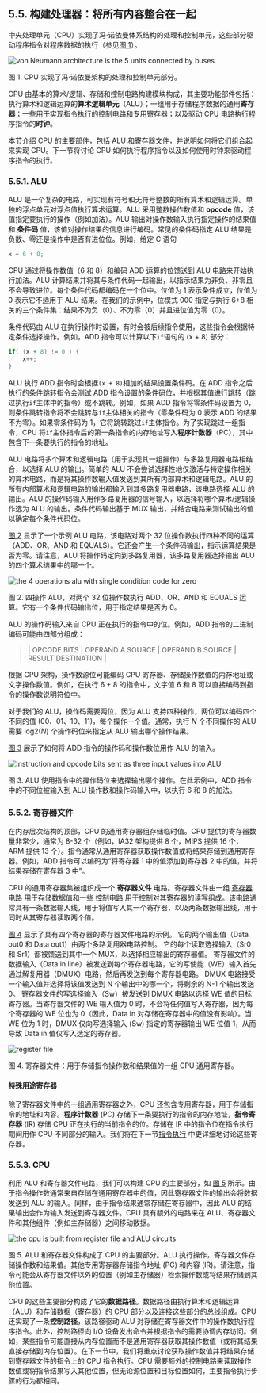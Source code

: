 ## 5.5. 构建处理器：将所有内容整合在一起

中央处理单元（CPU）实现了冯·诺依曼体系结构的处理和控制单元，这些部分驱动程序指令对程序数据的执行（参见[图 1](https://diveintosystems.org/book/C5-Arch/cpu.html#FigCPUVonNeumann)）。


![von Neumann architecture is the 5 units connected by buses](https://diveintosystems.org/book/C5-Arch/_images/vonneumann.png)

图 1. CPU 实现了冯·诺依曼架构的处理和控制单元部分。

CPU 由基本的算术/逻辑、存储和控制电路构建模块构成，其主要功能部件包括：执行算术和逻辑运算的**算术逻辑单元**（ALU）；一组用于存储程序数据的通用**寄存器**；一些用于实现指令执行的控制电路和专用寄存器；以及驱动 CPU 电路执行程序指令的**时钟**。

本节介绍 CPU 的主要部件，包括 ALU 和寄存器文件，并说明如何将它们组合起来实现 CPU。下一节将讨论 CPU 如何执行程序指令以及如何使用时钟来驱动程序指令的执行。
### [](https://diveintosystems.org/book/C5-Arch/cpu.html#_the_alu)5.5.1. ALU

ALU 是一个复杂的电路，可实现有符号和无符号整数的所有算术和逻辑运算。单独的浮点单元对浮点值执行算术运算。ALU 采用整数操作数值和 **opcode** 值，该值指定要执行的操作（例如加法）。ALU 输出对操作数输入执行指定操作的结果值和 **条件码** 值，该值对操作结果的信息进行编码。常见的条件码指定 ALU 结果是负数、零还是操作中是否有进位位。例如，给定 C 语句

```c
x = 6 + 8;
```

CPU 通过将操作数值（6 和 8）和编码 ADD 运算的位馈送到 ALU 电路来开始执行加法。ALU 计算结果并将其与条件代码一起输出，以指示结果为非负、非零且不会导致进位。每个条件代码都编码在一个位中。位值为 1 表示条件成立，位值为 0 表示它不适用于 ALU 结果。在我们的示例中，位模式 000 指定与执行 6+8 相关的三个条件集：结果不为负（0）、不为零（0）并且进位值为零（0）。

条件代码由 ALU 在执行操作时设置，有时会被后续指令使用，这些指令会根据特定条件选择操作。例如，ADD 指令可以计算以下`if`语句的 (x + 8) 部分：

```c
if( (x + 8) != 0 ) {
    x++;
}
```

ALU 执行 ADD 指令时会根据`(x + 8)`相加的结果设置条件码。在 ADD 指令之后执行的条件跳转指令会测试 ADD 指令设置的条件码位，并根据其值进行跳转（跳过执行`if`主体中的指令）或不跳转。例如，如果 ADD 指令将零条件码设置为 0，则条件跳转指令将不会跳转与`if`主体相关的指令（零条件码为 0 表示 ADD 的结果不为零）。如果零条件码为 1，它将跳转跳过`if`主体指令。为了实现跳过一组指令，CPU 将`if`主体指令后的第一条指令的内存地址写入**程序计数器**（PC），其中包含下一条要执行的指令的地址。

ALU 电路将多个算术和逻辑电路（用于实现其一组操作）与多路复用器电路相结合，以选择 ALU 的输出。简单的 ALU 不会尝试选择性地仅激活与特定操作相关的算术电路，而是将其操作数输入值发送到其所有内部算术和逻辑电路。ALU 的所有内部算术和逻辑电路的输出都输入到其多路复用器电路，该电路选择 ALU 的输出。ALU 的操作码输入用作多路复用器的信号输入，以选择将哪个算术/逻辑操作选为 ALU 的输出。条件代码输出基于 MUX 输出，并结合电路来测试输出的值以确定每个条件代码位。

[图 2](https://diveintosystems.org/book/C5-Arch/cpu.html#Fig4opALU) 显示了一个示例 ALU 电路，该电路对两个 32 位操作数执行四种不同的运算（ADD、OR、AND 和 EQUALS）。它还会产生一个条件码输出，指示运算结果是否为零。请注意，ALU 将操作码定向到多路复用器，该多路复用器选择输出 ALU 的四个算术结果中的哪一个。

![the 4 operations alu with single condition code for zero](https://diveintosystems.org/book/C5-Arch/_images/alu.png)

图 2. 四操作 ALU，对两个 32 位操作数执行 ADD、OR、AND 和 EQUALS 运算。它有一个条件代码输出位，用于指定结果是否为 0。


ALU 的操作码输入来自 CPU 正在执行的指令中的位。例如，ADD 指令的二进制编码可能由四部分组成：

 >  | OPCODE BITS | OPERAND A SOURCE | OPERAND B SOURCE | RESULT DESTINATION |


根据 CPU 架构，操作数源位可能编码 CPU 寄存器、存储操作数值的内存地址或文字操作数值。例如，在执行 6 + 8 的指令中，文字值 6 和 8 可以直接编码到指令的操作数说明符位中。

对于我们的 ALU，操作码需要两位，因为 ALU 支持四种操作，两位可以编码四个不同的值 (00、01、10、11)，每个操作一个值。通常，执行 _N_ 个不同操作的 ALU 需要 log2(_N_) 个操作码位来指定从 ALU 输出哪个操作结果。

[图 3](https://diveintosystems.org/book/C5-Arch/cpu.html#Fig4opcodebits) 展示了如何将 ADD 指令的操作码和操作数位用作 ALU 的输入。

![instruction and opcode bits sent as three input values into ALU](https://diveintosystems.org/book/C5-Arch/_images/aluadd.png)

图 3. ALU 使用指令中的操作码位来选择输出哪个操作。在此示例中，ADD 指令中的不同位被输入到 ALU 操作数和操作码输入中，以执行 6 和 8 的加法。
### [](https://diveintosystems.org/book/C5-Arch/cpu.html#_the_register_file)5.5.2. 寄存器文件

在内存层次结构的顶部，CPU 的通用寄存器组存储临时值。CPU 提供的寄存器数量非常少，通常为 8-32 个（例如，IA32 架构提供 8 个，MIPS 提供 16 个，ARM 提供 13 个）。指令通常从通用寄存器获取操作数值或将结果存储到通用寄存器。例如，ADD 指令可以编码为“将寄存器 1 中的值添加到寄存器 2 中的值，并将结果存储在寄存器 3 中”。

CPU 的通用寄存器集被组织成一个 **寄存器文件** 电路。寄存器文件由一组 [寄存器电路](https://diveintosystems.org/book/C5-Arch/storagecircs.html#_cpu_register) 用于存储数据值和一些 [控制电路](https://diveintosystems.org/book/C5-Arch/controlcircs.html#_control_circuits) 用于控制对其寄存器的读写组成。该电路通常具有一条数据输入线，用于将值写入其一个寄存器，以及两条数据输出线，用于同时从其寄存器读取两个值。

[图 4](https://diveintosystems.org/book/C5-Arch/cpu.html#Figregfile) 显示了具有四个寄存器的寄存器文件电路的示例。 它的两个输出值（Data out0 和 Data out1）由两个多路复用器电路控制。 它的每个读取选择输入（Sr0 和 Sr1）都被馈送到其中一个 MUX，以选择相应输出的寄存器值。 寄存器文件的数据输入（Data in line）被发送到每个寄存器电路，它的写使能（WE）输入首先通过解复用器（DMUX）电路，然后再发送到每个寄存器电路。 DMUX 电路接受一个输入值并选择将该值发送到 N 个输出中的哪一个，将剩余的 N-1 个输出发送 0。 寄存器文件的写选择输入（Sw）被发送到 DMUX 电路以选择 WE 值的目标寄存器。当寄存器文件的 WE 输入值为 0 时，不会将任何值写入寄存器，因为每个寄存器的 WE 位也为 0（因此，Data in 对存储在寄存器中的值没有影响）。当 WE 位为 1 时，DMUX 仅向写选择输入 (Sw) 指定的寄存器输出 WE 位值 1，从而导致 Data in 值仅写入选定的寄存器。

![register file](https://diveintosystems.org/book/C5-Arch/_images/regfile.png)

图 4. 寄存器文件：用于存储指令操作数和结果值的一组 CPU 通用寄存器。
#### [](https://diveintosystems.org/book/C5-Arch/cpu.html#_special_purpose_registers)特殊用途寄存器

除了寄存器文件中的一组通用寄存器之外，CPU 还包含专用寄存器，用于存储指令的地址和内容。**程序计数器** (PC) 存储下一条要执行的指令的内存地址，**指令寄存器** (IR) 存储 CPU 正在执行的当前指令的位。存储在 IR 中的指令位在指令执行期间用作 CPU 不同部分的输入。我们将在下一节[指令执行](https://diveintosystems.org/book/C5-Arch/instrexec.html#_the_processors_execution_of_program_instructions) 中更详细地讨论这些寄存器。

### [](https://diveintosystems.org/book/C5-Arch/cpu.html#_the_cpu)5.5.3. CPU

利用 ALU 和寄存器文件电路，我们可以构建 CPU 的主要部分，如 [图 5](https://diveintosystems.org/book/C5-Arch/cpu.html#Figcpu) 所示。由于指令操作数通常来自存储在通用寄存器中的值，因此寄存器文件的输出会将数据发送到 ALU 的输入。同样，由于指令结果通常存储在寄存器中，因此 ALU 的结果输出会作为输入发送到寄存器文件。CPU 具有额外的电路来在 ALU、寄存器文件和其他组件（例如主存储器）之间移动数据。

![the cpu is built from register file and ALU circuits](https://diveintosystems.org/book/C5-Arch/_images/cpu.png)

图 5. ALU 和寄存器文件构成了 CPU 的主要部分。ALU 执行操作，寄存器文件存储操作数和结果值。其他专用寄存器存储指令地址 (PC) 和内容 (IR)。请注意，指令可能会从寄存器文件以外的位置（例如主存储器）检索操作数或将结果存储到其他位置。

CPU 的这些主要部分构成了它的**数据路径**。数据路径由执行算术和逻辑运算（ALU）和存储数据（寄存器）的 CPU 部分以及连接这些部分的总线组成。CPU 还实现了一条**控制路径**，该路径驱动 ALU 对存储在寄存器文件中的操作数执行程序指令。此外，控制路径向 I/O 设备发出命令并根据指令的需要协调内存访问。例如，某些指令可能直接从内存位置而不是通用寄存器获取其操作数值（或将其结果直接存储到内存位置）。在下一节中，我们将重点讨论获取操作数值并将结果存储到寄存器文件的指令上的 CPU 指令执行。CPU 需要额外的控制电路来读取操作数值或将指令结果写入其他位置，但无论源位置和目标位置如何，主要指令执行步骤的行为都相同。
